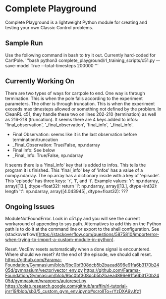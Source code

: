 # Complete Playground
Complete Playground is a lightweight Python module for creating and testing your own Classic Control problems. 

## Sample Run
Use the following command in bash to try it out. Currently hard-coded for CartPole.
'''bash
python3 complete_playground/rl_training_scripts/c51.py --save-model True --total-timesteps 200000
'''

## Currently Working On
There are two types of ways for cartpole to end. 
One way is through termination. This is when the pole falls according to the experiment parameters.
The other is through truncation. This is when the experiment exceeds max timesteps allowed or something not defined by the problem. 
In CleanRL c51, they handle these two on lines 202-210 (termination) as well as 216-218 (truncation).
It seems there are 4 keys added to infos: 'final_observation', '_final_observation', 'final_info', '_final_info'.
- Final Observation: seems like it is the last observation before termination/truncation
- _Final_Observation: True/False, np.ndarray
- Final Info: See below
- _Final_Info: True/False, np.ndarray

It seems there is a 'final_info' key that is added to infos. This tells the program it is finished.
This 'final_info' key of 'infos' has a value of a numpy.ndarray. 
The np.array has a dictionary inside with a key of 'episode'. 
This 'episode' has three keys: 'r', 'l', and 't'.
Example values:
'r': np.ndarray, array([13.], dtype=float32): return
'l': np.ndarray, array([13.], dtype=int32): length
't': np.ndarray, array([4.043945], dtype=float32): ???

## Ongoing Issues
ModuleNotFoundError. Look in c51.py and you will see the current workaround of appending to sys.path. Alternatives to add this on the Python path is to do it at the command line or export to the shell configuration. See (stackoverflow)[https://stackoverflow.com/questions/5875810/importerror-when-trying-to-import-a-custom-module-in-python].

Reset.
VecEnv resets automatically when a done signal is encountered. 
Where should we reset? At the end of the episode, we should call reset. 
https://github.com/Farama-Foundation/Gymnasium/blob/9bc0bf308dcb5b2baead896e91fa6b3170b2405d/gymnasium/vector/vector_env.py
https://github.com/Farama-Foundation/Gymnasium/blob/9bc0bf308dcb5b2baead896e91fa6b3170b2405d/gymnasium/wrappers/autoreset.py
https://colab.research.google.com/github/araffin/rl-tutorial-jnrr19/blob/sb3/5_custom_gym_env.ipynb#scrollTo=rYzDXA9vJfz1